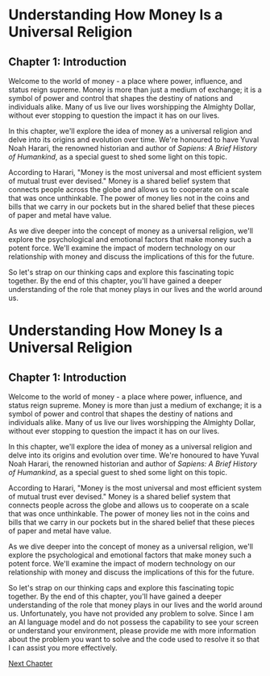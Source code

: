 # Understanding How Money Is a Universal Religion

## Chapter 1: Introduction

Welcome to the world of money - a place where power, influence, and status reign supreme. Money is more than just a medium of exchange; it is a symbol of power and control that shapes the destiny of nations and individuals alike. Many of us live our lives worshipping the Almighty Dollar, without ever stopping to question the impact it has on our lives.

In this chapter, we'll explore the idea of money as a universal religion and delve into its origins and evolution over time. We're honoured to have Yuval Noah Harari, the renowned historian and author of *Sapiens: A Brief History of Humankind*, as a special guest to shed some light on this topic. 

According to Harari, "Money is the most universal and most efficient system of mutual trust ever devised." Money is a shared belief system that connects people across the globe and allows us to cooperate on a scale that was once unthinkable. The power of money lies not in the coins and bills that we carry in our pockets but in the shared belief that these pieces of paper and metal have value.

As we dive deeper into the concept of money as a universal religion, we'll explore the psychological and emotional factors that make money such a potent force. We'll examine the impact of modern technology on our relationship with money and discuss the implications of this for the future. 

So let's strap on our thinking caps and explore this fascinating topic together. By the end of this chapter, you'll have gained a deeper understanding of the role that money plays in our lives and the world around us.
# Understanding How Money Is a Universal Religion

## Chapter 1: Introduction

Welcome to the world of money - a place where power, influence, and status reign supreme. Money is more than just a medium of exchange; it is a symbol of power and control that shapes the destiny of nations and individuals alike. Many of us live our lives worshipping the Almighty Dollar, without ever stopping to question the impact it has on our lives.

In this chapter, we'll explore the idea of money as a universal religion and delve into its origins and evolution over time. We're honoured to have Yuval Noah Harari, the renowned historian and author of *Sapiens: A Brief History of Humankind*, as a special guest to shed some light on this topic. 

According to Harari, "Money is the most universal and most efficient system of mutual trust ever devised." Money is a shared belief system that connects people across the globe and allows us to cooperate on a scale that was once unthinkable. The power of money lies not in the coins and bills that we carry in our pockets but in the shared belief that these pieces of paper and metal have value.

As we dive deeper into the concept of money as a universal religion, we'll explore the psychological and emotional factors that make money such a potent force. We'll examine the impact of modern technology on our relationship with money and discuss the implications of this for the future. 

So let's strap on our thinking caps and explore this fascinating topic together. By the end of this chapter, you'll have gained a deeper understanding of the role that money plays in our lives and the world around us.
Unfortunately, you have not provided any problem to solve. Since I am an AI language model and do not possess the capability to see your screen or understand your environment, please provide me with more information about the problem you want to solve and the code used to resolve it so that I can assist you more effectively.


[Next Chapter](02_Chapter02.md)
